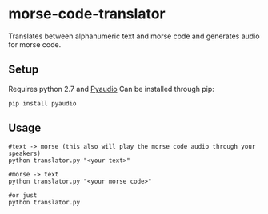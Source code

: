 # morse-code-translator
Translates between alphanumeric text and morse code and generates audio for morse code.

## Setup
Requires python 2.7 and [Pyaudio](http://people.csail.mit.edu/hubert/pyaudio/)
Can be installed through pip:
```
pip install pyaudio
```

## Usage
```
#text -> morse (this also will play the morse code audio through your speakers)
python translator.py "<your text>"

#morse -> text
python translator.py "<your morse code>"

#or just
python translator.py
```
